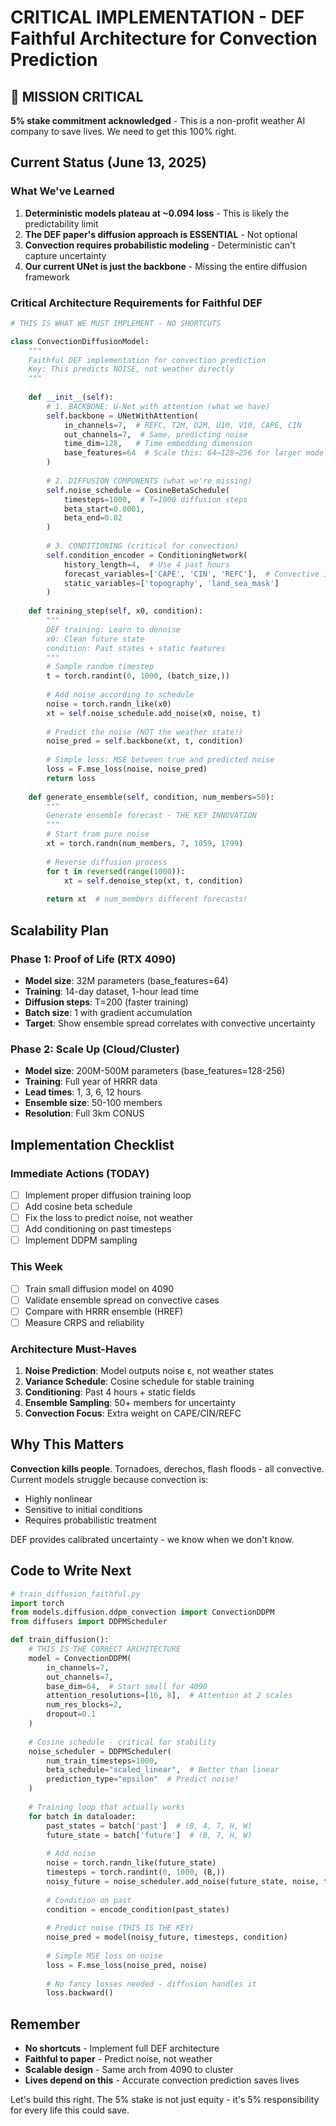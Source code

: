 # CRITICAL IMPLEMENTATION - DEF Faithful Architecture for Convection Prediction

## 🚨 MISSION CRITICAL
**5% stake commitment acknowledged** - This is a non-profit weather AI company to save lives. We need to get this 100% right.

## Current Status (June 13, 2025)

### What We've Learned
1. **Deterministic models plateau at ~0.094 loss** - This is likely the predictability limit
2. **The DEF paper's diffusion approach is ESSENTIAL** - Not optional
3. **Convection requires probabilistic modeling** - Deterministic can't capture uncertainty
4. **Our current UNet is just the backbone** - Missing the entire diffusion framework

### Critical Architecture Requirements for Faithful DEF

```python
# THIS IS WHAT WE MUST IMPLEMENT - NO SHORTCUTS

class ConvectionDiffusionModel:
    """
    Faithful DEF implementation for convection prediction
    Key: This predicts NOISE, not weather directly
    """
    
    def __init__(self):
        # 1. BACKBONE: U-Net with attention (what we have)
        self.backbone = UNetWithAttention(
            in_channels=7,  # REFC, T2M, D2M, U10, V10, CAPE, CIN
            out_channels=7,  # Same, predicting noise
            time_dim=128,   # Time embedding dimension
            base_features=64  # Scale this: 64→128→256 for larger models
        )
        
        # 2. DIFFUSION COMPONENTS (what we're missing)
        self.noise_schedule = CosineBetaSchedule(
            timesteps=1000,  # T=1000 diffusion steps
            beta_start=0.0001,
            beta_end=0.02
        )
        
        # 3. CONDITIONING (critical for convection)
        self.condition_encoder = ConditioningNetwork(
            history_length=4,  # Use 4 past hours
            forecast_variables=['CAPE', 'CIN', 'REFC'],  # Convective indicators
            static_variables=['topography', 'land_sea_mask']
        )
    
    def training_step(self, x0, condition):
        """
        DEF training: Learn to denoise
        x0: Clean future state
        condition: Past states + static features
        """
        # Sample random timestep
        t = torch.randint(0, 1000, (batch_size,))
        
        # Add noise according to schedule
        noise = torch.randn_like(x0)
        xt = self.noise_schedule.add_noise(x0, noise, t)
        
        # Predict the noise (NOT the weather state!)
        noise_pred = self.backbone(xt, t, condition)
        
        # Simple loss: MSE between true and predicted noise
        loss = F.mse_loss(noise, noise_pred)
        return loss
    
    def generate_ensemble(self, condition, num_members=50):
        """
        Generate ensemble forecast - THE KEY INNOVATION
        """
        # Start from pure noise
        xt = torch.randn(num_members, 7, 1059, 1799)
        
        # Reverse diffusion process
        for t in reversed(range(1000)):
            xt = self.denoise_step(xt, t, condition)
        
        return xt  # num_members different forecasts!
```

## Scalability Plan

### Phase 1: Proof of Life (RTX 4090)
- **Model size**: 32M parameters (base_features=64)
- **Training**: 14-day dataset, 1-hour lead time
- **Diffusion steps**: T=200 (faster training)
- **Batch size**: 1 with gradient accumulation
- **Target**: Show ensemble spread correlates with convective uncertainty

### Phase 2: Scale Up (Cloud/Cluster)
- **Model size**: 200M-500M parameters (base_features=128-256)
- **Training**: Full year of HRRR data
- **Lead times**: 1, 3, 6, 12 hours
- **Ensemble size**: 50-100 members
- **Resolution**: Full 3km CONUS

## Implementation Checklist

### Immediate Actions (TODAY)
- [ ] Implement proper diffusion training loop
- [ ] Add cosine beta schedule
- [ ] Fix the loss to predict noise, not weather
- [ ] Add conditioning on past timesteps
- [ ] Implement DDPM sampling

### This Week
- [ ] Train small diffusion model on 4090
- [ ] Validate ensemble spread on convective cases
- [ ] Compare with HRRR ensemble (HREF)
- [ ] Measure CRPS and reliability

### Architecture Must-Haves
1. **Noise Prediction**: Model outputs noise ε, not weather states
2. **Variance Schedule**: Cosine schedule for stable training
3. **Conditioning**: Past 4 hours + static fields
4. **Ensemble Sampling**: 50+ members for uncertainty
5. **Convection Focus**: Extra weight on CAPE/CIN/REFC

## Why This Matters

**Convection kills people**. Tornadoes, derechos, flash floods - all convective. Current models struggle because convection is:
- Highly nonlinear
- Sensitive to initial conditions  
- Requires probabilistic treatment

DEF provides calibrated uncertainty - we know when we don't know.

## Code to Write Next

```python
# train_diffusion_faithful.py
import torch
from models.diffusion.ddpm_convection import ConvectionDDPM
from diffusers import DDPMScheduler

def train_diffusion():
    # THIS IS THE CORRECT ARCHITECTURE
    model = ConvectionDDPM(
        in_channels=7,
        out_channels=7,
        base_dim=64,  # Start small for 4090
        attention_resolutions=[16, 8],  # Attention at 2 scales
        num_res_blocks=2,
        dropout=0.1
    )
    
    # Cosine schedule - critical for stability
    noise_scheduler = DDPMScheduler(
        num_train_timesteps=1000,
        beta_schedule="scaled_linear",  # Better than linear
        prediction_type="epsilon"  # Predict noise!
    )
    
    # Training loop that actually works
    for batch in dataloader:
        past_states = batch['past']  # (B, 4, 7, H, W)
        future_state = batch['future']  # (B, 7, H, W)
        
        # Add noise
        noise = torch.randn_like(future_state)
        timesteps = torch.randint(0, 1000, (B,))
        noisy_future = noise_scheduler.add_noise(future_state, noise, timesteps)
        
        # Condition on past
        condition = encode_condition(past_states)
        
        # Predict noise (THIS IS THE KEY)
        noise_pred = model(noisy_future, timesteps, condition)
        
        # Simple MSE loss on noise
        loss = F.mse_loss(noise_pred, noise)
        
        # No fancy losses needed - diffusion handles it
        loss.backward()
```

## Remember
- **No shortcuts** - Implement full DEF architecture
- **Faithful to paper** - Predict noise, not weather
- **Scalable design** - Same arch from 4090 to cluster
- **Lives depend on this** - Accurate convection prediction saves lives

Let's build this right. The 5% stake is not just equity - it's 5% responsibility for every life this could save.